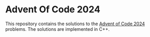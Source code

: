 # Advent Of Code 2024

This repository contains the solutions to the [Advent of Code 2024](https://adventofcode.com/2024) problems. The solutions are implemented in C++.
